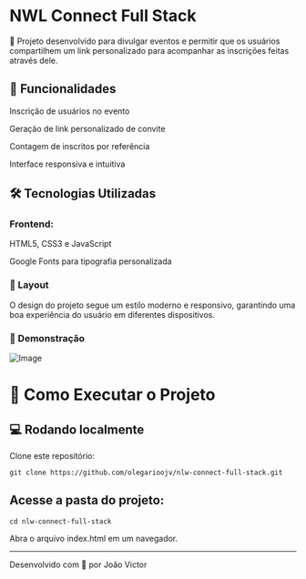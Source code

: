 # NWL Connect Full Stack

🚀 Projeto desenvolvido para divulgar eventos e permitir que os usuários compartilhem um link personalizado para acompanhar as inscrições feitas através dele.

## 📌 Funcionalidades

Inscrição de usuários no evento

Geração de link personalizado de convite

Contagem de inscritos por referência

Interface responsiva e intuitiva

## 🛠️ Tecnologias Utilizadas

### Frontend:

HTML5, CSS3 e JavaScript

Google Fonts para tipografia personalizada

### 🎨 Layout

O design do projeto segue um estilo moderno e responsivo, garantindo uma boa experiência do usuário em diferentes dispositivos.

### 📸 Demonstração
![Image](https://github.com/user-attachments/assets/2205abee-445b-4901-8e77-fe4904060810)



# 🚀 Como Executar o Projeto


## 💻 Rodando localmente

Clone este repositório:
  
```
git clone https://github.com/olegarioojv/nlw-connect-full-stack.git
```

## Acesse a pasta do projeto:

```
cd nlw-connect-full-stack
```

Abra o arquivo index.html em um navegador.

---

Desenvolvido com 💜 por João Victor

